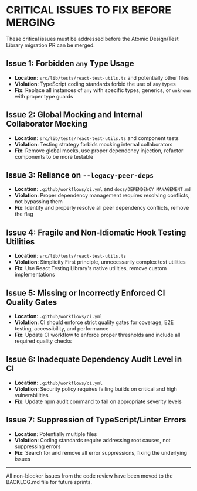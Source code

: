 # CRITICAL ISSUES TO FIX BEFORE MERGING

These critical issues must be addressed before the Atomic Design/Test Library migration PR can be merged.

## Issue 1: Forbidden `any` Type Usage
- **Location**: `src/lib/tests/react-test-utils.ts` and potentially other files
- **Violation**: TypeScript coding standards forbid the use of `any` types
- **Fix**: Replace all instances of `any` with specific types, generics, or `unknown` with proper type guards

## Issue 2: Global Mocking and Internal Collaborator Mocking
- **Location**: `src/lib/tests/react-test-utils.ts` and component tests
- **Violation**: Testing strategy forbids mocking internal collaborators
- **Fix**: Remove global mocks, use proper dependency injection, refactor components to be more testable

## Issue 3: Reliance on `--legacy-peer-deps`
- **Location**: `.github/workflows/ci.yml` and `docs/DEPENDENCY_MANAGEMENT.md`
- **Violation**: Proper dependency management requires resolving conflicts, not bypassing them
- **Fix**: Identify and properly resolve all peer dependency conflicts, remove the flag

## Issue 4: Fragile and Non-Idiomatic Hook Testing Utilities
- **Location**: `src/lib/tests/react-test-utils.ts`
- **Violation**: Simplicity First principle, unnecessarily complex test utilities
- **Fix**: Use React Testing Library's native utilities, remove custom implementations

## Issue 5: Missing or Incorrectly Enforced CI Quality Gates
- **Location**: `.github/workflows/ci.yml`
- **Violation**: CI should enforce strict quality gates for coverage, E2E testing, accessibility, and performance
- **Fix**: Update CI workflow to enforce proper thresholds and include all required quality checks

## Issue 6: Inadequate Dependency Audit Level in CI
- **Location**: `.github/workflows/ci.yml`
- **Violation**: Security policy requires failing builds on critical and high vulnerabilities
- **Fix**: Update npm audit command to fail on appropriate severity levels

## Issue 7: Suppression of TypeScript/Linter Errors
- **Location**: Potentially multiple files
- **Violation**: Coding standards require addressing root causes, not suppressing errors
- **Fix**: Search for and remove all error suppressions, fixing the underlying issues

---

All non-blocker issues from the code review have been moved to the BACKLOG.md file for future sprints.